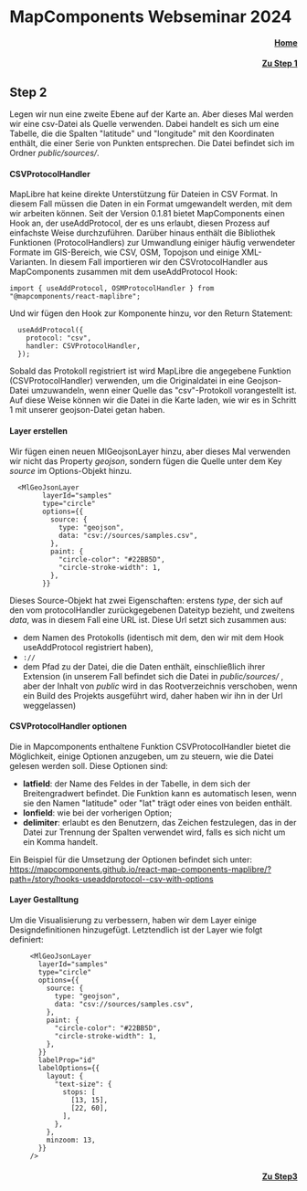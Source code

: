 # MapComponents Webseminar 2024
#### <div align="right"> [Home](https://github.com/mapcomponents/webinar-2024)</div>
#### <div align="right"> [Zu Step 1](https://github.com/mapcomponents/webinar-2024/tree/main/Step1#step-1)</div>
## Step 2


Legen wir nun eine zweite Ebene auf der Karte an. Aber dieses Mal werden wir eine csv-Datei als Quelle verwenden. Dabei handelt es sich um eine Tabelle, die die Spalten "latitude" und "longitude" mit den Koordinaten enthält, die einer Serie von Punkten entsprechen. Die Datei befindet sich im Ordner *public/sources/*. 


#### CSVProtocolHandler
MapLibre hat keine direkte Unterstützung für Dateien in CSV Format. In diesem Fall müssen die Daten in ein Format umgewandelt werden, mit dem wir arbeiten können. 
Seit der Version 0.1.81 bietet MapComponents einen Hook an, der useAddProtocol, der es uns erlaubt, diesen Prozess auf einfachste Weise durchzuführen. Darüber hinaus enthält die Bibliothek Funktionen (ProtocolHandlers) zur Umwandlung einiger häufig verwendeter Formate im GIS-Bereich, wie CSV, OSM, Topojson und einige XML-Varianten.
In diesem Fall importieren wir den CSVrotocolHandler aus MapComponents zusammen mit dem useAddProtocol Hook:

```
import { useAddProtocol, OSMProtocolHandler } from "@mapcomponents/react-maplibre";

```
Und wir fügen den Hook zur Komponente hinzu, vor den Return Statement:

```
  useAddProtocol({
    protocol: "csv",
    handler: CSVProtocolHandler,
  });  
  ```
Sobald das Protokoll registriert ist wird MapLibre die angegebene Funktion (CSVProtocolHandler) verwenden, um die Originaldatei in eine Geojson-Datei umzuwandeln, wenn einer Quelle das "csv"-Protokoll vorangestellt ist. Auf diese Weise können wir die Datei in die Karte laden, wie wir es in Schritt 1 mit unserer geojson-Datei getan haben.

#### Layer erstellen

Wir fügen einen neuen MlGeojsonLayer hinzu, aber dieses Mal verwenden wir nicht das Property *geojson*, sondern fügen die Quelle unter dem Key *source* im Options-Objekt hinzu. 

```
  <MlGeoJsonLayer
        layerId="samples"
        type="circle"
        options={{
          source: {
            type: "geojson",
            data: "csv://sources/samples.csv",
          },
          paint: {
            "circle-color": "#22BB5D",
            "circle-stroke-width": 1,
          },
        }}
 ```

 Dieses Source-Objekt hat zwei Eigenschaften: erstens  *type*, der sich auf den vom protocolHandler zurückgegebenen Dateityp bezieht, und zweitens *data*, was in diesem Fall eine URL ist. Diese Url setzt sich zusammen aus:
- dem Namen des Protokolls (identisch mit dem, den wir mit dem Hook useAddProtocol registriert haben), 
- `://`
- dem Pfad zu der Datei, die die Daten enthält, einschließlich ihrer Extension (in unserem Fall befindet sich die Datei in *public/sources/* , aber der Inhalt von *public* wird in das Rootverzeichnis verschoben, wenn ein Build des Projekts ausgeführt wird, daher haben wir ihn in der Url weggelassen)

#### CSVProtocolHandler optionen
Die in Mapcomponents enthaltene Funktion CSVProtocolHandler bietet die Möglichkeit, einige Optionen anzugeben, um zu steuern, wie die Datei gelesen werden soll. Diese Optionen sind: 
- **latfield**: der Name des Feldes in der Tabelle, in dem sich der Breitengradwert befindet. Die Funktion kann es automatisch lesen, wenn sie den Namen "latitude" oder "lat" trägt oder eines von beiden enthält. 
-	**lonfield**: wie bei der vorherigen Option;
-	**delimiter**: erlaubt es den Benutzern, das Zeichen festzulegen, das in der Datei zur Trennung der Spalten verwendet wird, falls es sich nicht um ein Komma handelt. 

Ein Beispiel für die Umsetzung der Optionen befindet sich unter: https://mapcomponents.github.io/react-map-components-maplibre/?path=/story/hooks-useaddprotocol--csv-with-options


#### Layer Gestalltung
Um die Visualisierung zu verbessern, haben wir dem Layer einige Designdefinitionen hinzugefügt. Letztendlich ist der Layer wie folgt definiert: 
 ```
      <MlGeoJsonLayer
        layerId="samples"
        type="circle"
        options={{
          source: {
            type: "geojson",
            data: "csv://sources/samples.csv",
          },
          paint: {
            "circle-color": "#22BB5D",
            "circle-stroke-width": 1,
          },
        }}
        labelProp="id"
        labelOptions={{
          layout: {
            "text-size": {
              stops: [
                [13, 15],
                [22, 60],
              ],
            },
          },
          minzoom: 13,
        }}
      />
 ```

#### <div align="right"> [Zu Step3](https://github.com/mapcomponents/webinar-2024/tree/main/Step3#step-3)</div>
